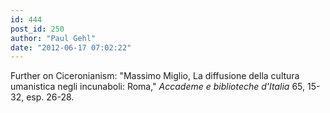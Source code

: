 ```yaml
---
id: 444
post_id: 250
author: "Paul Gehl"
date: "2012-06-17 07:02:22"
---
```

Further on Ciceronianism: "Massimo Miglio, La diffusione della cultura umanistica negli incunaboli: Roma," <em>Accademe e biblioteche d'Italia</em> 65, 15-32, esp. 26-28.
